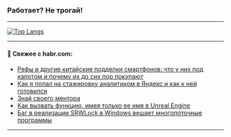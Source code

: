### Работает? Не трогай!

---
<!--
#### 🛠️ Technical stack:

![Java](https://img.shields.io/badge/Java-informational?logo=Oracle&style=flat&logoColor=white&color=FF4500)
![Kotlin](https://img.shields.io/badge/Kotlin-informational?logo=Kotlin&style=flat&logoColor=white&color=774D97)
![TS](https://img.shields.io/badge/TypeScript-informational?logo=typeScript&style=flat&logoColor=black&color=017acc)
![Python](https://img.shields.io/badge/Python-informational?logo=Python&style=flat&logoColor=black&color=ffdd54) <br>
![Spring](https://img.shields.io/badge/Spring-informational?logo=Spring&style=flat&logoColor=white&color=6DB33F) 
![SpringBoot](https://img.shields.io/badge/SpringBoot-informational?logo=SpringBoot&style=flat&logoColor=white&color=6DB33F)
![Nest](https://img.shields.io/badge/NestJS-informational?logo=NestJS&style=flat&logoColor=white&color=E0234E) 
![NodeJS](https://img.shields.io/badge/NodeJS-informational?logo=node.js&style=flat&logoColor=white&color=70A760)<br>
![PostgreSQL](https://img.shields.io/badge/PostgreSQL-informational?logo=PostgreSQL&style=flat&logoColor=white&color=DAA520)
![MongoDB](https://img.shields.io/badge/MongoDB-informational?logo=MongoDB&style=flat&logoColor=white&color=870000)
![Apache](https://img.shields.io/badge/Apache-informational?logo=apache&style=flat&logoColor=white&color=f74e28)

___ 
-->

<!--- #### 🛠️ : --->

[![Top Langs](https://github-readme-stats-82jvfl3w3-advtsettinggmailcoms-projects.vercel.app/api/top-langs/?username=zloylis&langs_count=10&hide_title=true&title_color=e6edf3&size_weight=0.5&count_weight=0.5&layout=compact&hide_progress=true&hide_border=true&theme=dracula)](https://github.com/zloylis)

<!---


####  :octocat:&nbsp;&nbsp; Статистика:

![GitHub stats](https://github-readme-stats-u2qms2cxw-advtsettinggmailcoms-projects.vercel.app/api?username=zloylis&show_icons=true&hide_border=true&theme=dracula&title_color=e6edf3&include_all_commits=true&count_private=true&hide_rank=false&hide_title=true&rank_icon=github)
-->
---

#### 💬 Свежее с habr.com:

<!-- BLOG-POST-LIST:START -->
- [Рефы и другие китайские подделки смартфонов: что у них под капотом и почему их до сих пор покупают](https://habr.com/ru/companies/ru_mts/articles/865540/?utm_source=habrahabr&utm_medium=rss&utm_campaign=865540)
- [Как я попал на стажировку аналитиком в Яндекс и как к ней готовился](https://habr.com/ru/companies/yandex_praktikum/articles/861304/?utm_source=habrahabr&utm_medium=rss&utm_campaign=861304)
- [Знай своего ментора](https://habr.com/ru/articles/865550/?utm_source=habrahabr&utm_medium=rss&utm_campaign=865550)
- [Как вызвать функцию, имея только ее имя в Unreal Engine](https://habr.com/ru/articles/865524/?utm_source=habrahabr&utm_medium=rss&utm_campaign=865524)
- [Баг в реализации SRWLock в Windows вешает многопоточные программы](https://habr.com/ru/articles/865518/?utm_source=habrahabr&utm_medium=rss&utm_campaign=865518)
<!-- BLOG-POST-LIST:END -->

---
